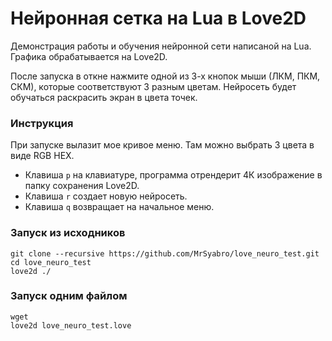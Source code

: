 # Нейронная сетка на Lua в Love2D

Демонстрация работы и обучения нейронной сети написаной на Lua. Графика обрабатывается на Love2D.

После запуска в откне нажмите одной из 3-х кнопок мыши (ЛКМ, ПКМ, СКМ), которые соответствуют 3 разным цветам. Нейросеть будет обучаться раскрасить экран в цвета точек. 

### Инструкция
При запуске вылазит мое кривое меню. Там можно выбрать 3 цвета в виде RGB HEX.
* Клавиша `p` на клавиатуре, программа отрендерит 4К изображение в папку сохранения Love2D.
* Клавиша `r` создает новую нейросеть.
* Клавиша `q` возвращает на начальное меню.

### Запуск из исходников

```
git clone --recursive https://github.com/MrSyabro/love_neuro_test.git
cd love_neuro_test
love2d ./
```

### Запуск одним файлом

```
wget 
love2d love_neuro_test.love
```
